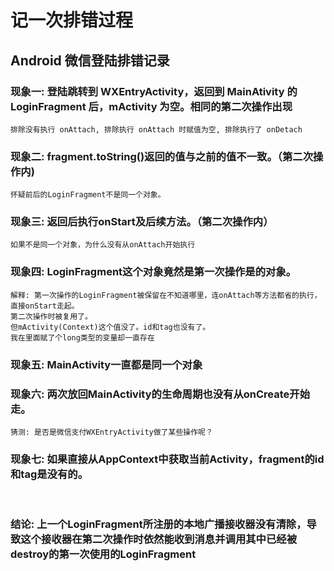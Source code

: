 # 记一次排错过程
 

## Android 微信登陆排错记录

### 现象一: 登陆跳转到 WXEntryActivity，返回到 MainAtivity 的 LoginFragment 后，mActivity 为空。相同的第二次操作出现

    排除没有执行 onAttach, 排除执行 onAttach 时赋值为空, 排除执行了 onDetach
 

### 现象二: fragment.toString()返回的值与之前的值不一致。（第二次操作内)

    怀疑前后的LoginFragment不是同一个对象。
 

### 现象三: 返回后执行onStart及后续方法。（第二次操作内）

    如果不是同一个对象，为什么没有从onAttach开始执行
 

### 现象四: LoginFragment这个对象竟然是第一次操作是的对象。

    解释: 第一次操作的LoginFragment被保留在不知道哪里，连onAttach等方法都省的执行，直接onStart走起。
    第二次操作时被复用了。
    但mActivity(Context)这个值没了。id和tag也没有了。
    我在里面赋了个long类型的变量却一直存在
 

### 现象五: MainActivity一直都是同一个对象
 

### 现象六: 两次放回MainActivity的生命周期也没有从onCreate开始走。

    猜测: 是否是微信支付WXEntryActivity做了某些操作呢？

 

### 现象七: 如果直接从AppContext中获取当前Activity，fragment的id和tag是没有的。

 
<br/>

### 结论: 上一个LoginFragment所注册的本地广播接收器没有清除，导致这个接收器在第二次操作时依然能收到消息并调用其中已经被destroy的第一次使用的LoginFragment


